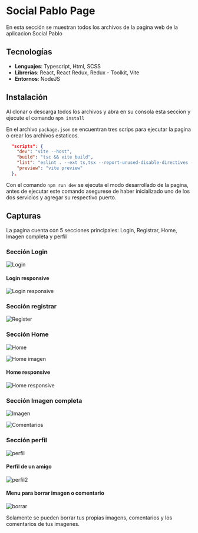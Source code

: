 # Social Pablo Page

En esta sección se muestran todos los archivos de la pagina web de la aplicacion Social Pablo

## Tecnologías

- **Lenguajes**: Typescript, Html, SCSS
- **Librerías**: React, React Redux, Redux - Toolkit, Vite
- **Entornos**: NodeJS

## Instalación

Al clonar o descarga todos los archivos y abra en su consola esta seccion y ejecute el comando
`npm install`

En el archivo `package.json` se encuentran tres scrips para ejecutar la pagina o crear los archivos estaticos.

```JSON
  "scripts": {
    "dev": "vite --host",
    "build": "tsc && vite build",
    "lint": "eslint . --ext ts,tsx --report-unused-disable-directives --max-warnings 0",
    "preview": "vite preview"
  },
```

Con el comando `npm run dev` se ejecuta el modo desarrollado de la pagina, antes de ejecutar este comando asegurese de haber inicializado uno de los dos servicios y agregar su respectivo puerto.

## Capturas

La pagina cuenta con 5 secciones principales: Login, Registrar, Home, Imagen completa y perfil


### Sección Login

![Login](../captures/login.PNG "Login")

#### Login responsive

![Login responsive](../captures/loginResponsive.PNG "Login responsive")

### Sección registrar

![Register](../captures/register.PNG "Register")

### Sección Home

![Home](../captures/home.PNG "Home")

![Home imagen](../captures/imagePage.png "Home imagen")

#### Home responsive

![Home responsive](../captures/homeresponse.PNG "Home responsive")

### Sección Imagen completa

![Imagen](../captures/fullimage1.PNG "Imagen")

![Comentarios](../captures/fullimage2.PNG "Comentarios")

### Sección perfil

![perfil](../captures/perfil.PNG "perfil")

#### Perfil de un amigo

![perfil2](../captures/perfilFriend.PNG "perfil2")

#### Menu para borrar imagen o comentario

![borrar](../captures/opcion%20borrar.PNG "borrar")

Solamente se pueden borrar tus propias imagens, comentarios y los comentarios de tus imagenes.
